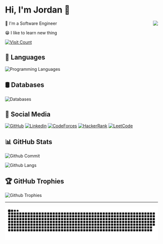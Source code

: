 # Hi, I'm Jordan 👋

<img align="right" height="150" src="https://media.giphy.com/media/v1.Y2lkPTc5MGI3NjExZ2RoM3RsMHNvcGl2bDQ5cmJhaHZ2bmQybHJidWs0NzVvODhwYzZuMCZlcD12MV9naWZzX3NlYXJjaCZjdD1n/RKp3DW2ZwDlVS/giphy.gif"  />

🤖 I'm a Software Engineer

😁 I like to learn new thing

[![Visit Count](https://visitcount.itsvg.in/api?id=jordanmarcelino&icon=5&color=6)](https://visitcount.itsvg.in)

## 💬 Languages

![Programming Languages](https://skillicons.dev/icons?i=go,python,java,kotlin,javascript,typescript,html,css)

## 🛢️ Databases

![Databases](https://skillicons.dev/icons?i=postgres,mysql,sqlite,mongo,redis,elasticsearch,kafka,rabbitmq)

## 📸 Social Media

[![GitHub](https://img.shields.io/badge/Github-100000?style=for-the-badge&logo=github&logoColor=white)](https://github.com/JordanMarcelino)
[![Linkedin](https://img.shields.io/badge/Linkedin-0077B5?style=for-the-badge&logo=linkedin&logoColor=white)](https://www.linkedin.com/in/jordan-marcelino)
[![CodeForces](https://img.shields.io/badge/Codeforces-445f9d?style=for-the-badge&logo=Codeforces&logoColor=white)](https://codeforces.com/profile/jordanbro)
[![HackerRank](https://img.shields.io/badge/-Hackerrank-2EC866?style=for-the-badge&logo=HackerRank&logoColor=white)](https://www.hackerrank.com/profile/Jordannn)
[![LeetCode](https://img.shields.io/badge/-LeetCode-FFA116?style=for-the-badge&logo=LeetCode&logoColor=black)](https://leetcode.com/u/jordannn/)

## 📊 GitHub Stats

![Github Commit](https://github-readme-stats.vercel.app/api?username=jordanmarcelino&theme=tokyonight&hide_border=false&include_all_commits=true&count_private=true)

![Github Langs](https://github-readme-stats.vercel.app/api/top-langs/?username=jordanmarcelino&theme=tokyonight&hide_border=false&include_all_commits=true&count_private=true&layout=compact)

## 🏆 GitHub Trophies

![Github Trophies](https://github-profile-trophy.vercel.app/?username=jordanmarcelino&theme=tokyonight&no-frame=false&no-bg=false&margin-w=4)

---

<picture>
  <source media="(prefers-color-scheme: dark)" srcset="https://raw.githubusercontent.com/jordanmarcelino/jordanmarcelino/output/github-snake-dark.svg" />
  <source media="(prefers-color-scheme: light)" srcset="https://raw.githubusercontent.com/jordanmarcelino/jordanmarcelino/output/github-snake.svg" />
  <img alt="github-snake" src="https://raw.githubusercontent.com/jordanmarcelino/jordanmarcelino/output/github-snake.svg" />
</picture>
